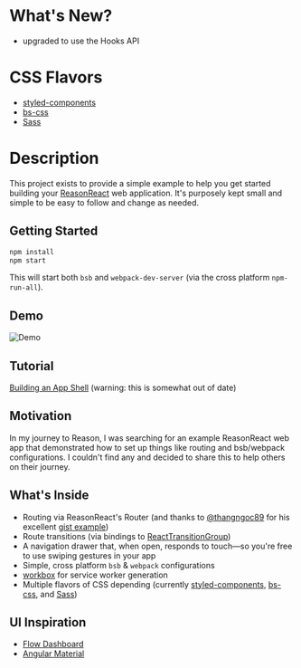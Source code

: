 # What's New?

- upgraded to use the Hooks API

# CSS Flavors

- [styled-components](https://github.com/persianturtle/reason-app-shell-starter-kit)
- [bs-css]()
- [Sass](https://github.com/persianturtle/reason-app-shell-starter-kit/tree/sass)

# Description

This project exists to provide a simple example to help you get started building your [ReasonReact](https://reasonml.github.io/reason-react/) web application. It's purposely kept small and simple to be easy to follow and change as needed.

## Getting Started

```sh
npm install
npm start
```

This will start both `bsb` and `webpack-dev-server` (via the cross platform `npm-run-all`).

## Demo

![Demo](https://github.com/persianturtle/reason-app-shell-starter-kit/raw/master/demo.gif?raw=true)

## Tutorial

[Building an App Shell](https://itnext.io/a-reasonml-tutorial-building-an-app-shell-dd7cc617d0c5) (warning: this is somewhat out of date)

## Motivation

In my journey to Reason, I was searching for an example ReasonReact web app that demonstrated how to set up things like routing and bsb/webpack configurations. I couldn't find any and decided to share this to help others on their journey.

## What's Inside

- Routing via ReasonReact's Router (and thanks to [@thangngoc89](https://github.com/thangngoc89) for his excellent [gist example](https://gist.github.com/thangngoc89/c9162c0263df5427fe9a36fc7f94ac94))
- Route transitions (via bindings to [ReactTransitionGroup](https://github.com/reactjs/react-transition-group))
- A navigation drawer that, when open, responds to touch&mdash;so you're free to use swiping gestures in your app
- Simple, cross platform `bsb` & `webpack` configurations
- [workbox](https://developers.google.com/web/tools/workbox/) for service worker generation
- Multiple flavors of CSS depending (currently [styled-components](), [bs-css](), and [Sass]())

## UI Inspiration

- [Flow Dashboard](https://flowdash.co/)
- [Angular Material](https://material.angular.io/components/categories)
